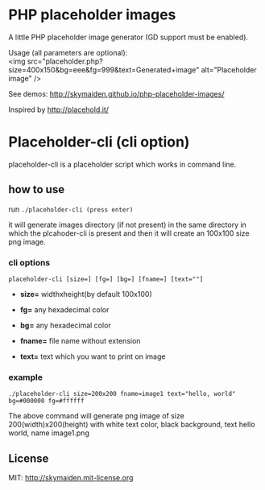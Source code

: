 PHP placeholder images
======================

A little PHP placeholder image generator (GD support must be enabled).

Usage (all parameters are optional): <br>
&lt;img src="placeholder.php?size=400x150&bg=eee&fg=999&text=Generated+image" alt="Placeholder image" /&gt;

See demos: http://skymaiden.github.io/php-placeholder-images/


Inspired by http://placehold.it/

# Placeholder-cli (cli option)

placeholder-cli is a placeholder script which works in command line.

## how to use

run `./placeholder-cli (press enter)`

it will generate images directory (if not present) in the same directory in which the plcahoder-cli is present and then it will create an 100x100 size png image.

### cli options

`placeholder-cli [size=] [fg=] [bg=] [fname=] [text=""]`

* **size=** widthxheight(by default 100x100)

* **fg=** any hexadecimal color

* **bg=** any hexadecimal color

* **fname=** file name without        extension

* **text=** text which you want to print on image

### example
`./placeholder-cli size=200x200 fname=image1 text="hello, world" bg=#000000 fg=#ffffff`

The above command will generate png image of size 200(width)x200(height) with white text color, black background, text hello world, name image1.png

License
-------
MIT: http://skymaiden.mit-license.org
